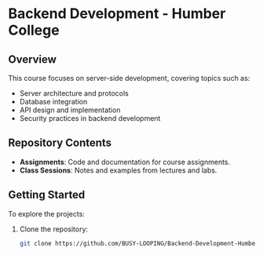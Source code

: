 # Backend Development - Humber College

## Overview

This course focuses on server-side development, covering topics such as:

- Server architecture and protocols
- Database integration
- API design and implementation
- Security practices in backend development

## Repository Contents

- **Assignments**: Code and documentation for course assignments.
- **Class Sessions**: Notes and examples from lectures and labs.

## Getting Started

To explore the projects:

1. Clone the repository:
   ```bash
   git clone https://github.com/BUSY-LOOPING/Backend-Development-Humber.git
